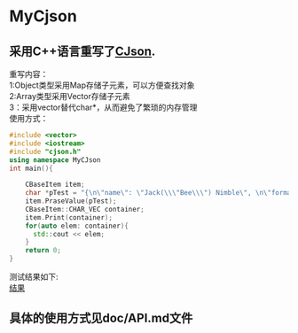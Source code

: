 MyCjson
=======
采用C++语言重写了[CJson](http://sourceforge.net/projects/cjson/).
-------
重写内容：<br/>
1:Object类型采用Map存储子元素，可以方便查找对象<br/>
2:Array类型采用Vector存储子元素<br/>
3：采用vector<char>替代char*，从而避免了繁琐的内存管理<br/>
使用方式：
```c++
#include <vector>
#include <iostream>
#include "cjson.h"
using namespace MyCJson
int main(){
	
	CBaseItem item;
	char *pTest = "{\n\"name\": \"Jack(\\\"Bee\\\") Nimble\", \n\"format\": {\"type\":       \"rect\", \n\"width\":      1920, \n\"height\":     1080, \n\"interlace\":  false,\"frame rate\": 24\n}\n}";
	item.PraseValue(pTest);
	CBaseItem::CHAR_VEC container;
	item.Print(container);
	for(auto elem: container){
	  std::cout << elem;
	}
	return 0;
}
```
测试结果如下:<br/>
[结果](/doc/result.png)

具体的使用方式见doc/API.md文件
--------
